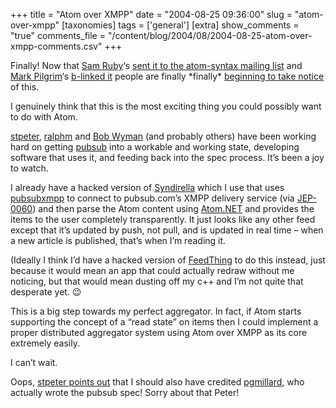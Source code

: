 +++
title = "Atom over XMPP"
date = "2004-08-25 09:36:00"
slug = "atom-over-xmpp"
[taxonomies]
tags = ['general']
[extra]
show_comments = "true"
comments_file = "/content/blog/2004/08/2004-08-25-atom-over-xmpp-comments.csv"
+++

Finally! Now that [Sam Ruby](http://intertwingly.net/blog/)‘s [sent it to the atom-syntax mailing list](http://www.imc.org/atom-syntax/mail-archive/msg08825.html) and [Mark Pilgrim](http://diveintomark.org/)‘s [b-linked it](http://diveintomark.org/archives/blinks/2004/08/#b20040824215132) people are finally \*finally\* [beginning to take notice](http://del.icio.us/url/bfcde044f4503c3714cee171b583c1d7) of this.

I genuinely think that this is the most exciting thing you could possibly want to do with Atom.

[stpeter](http://www.saint-andre.com/blog/), [ralphm](http://ralphm.net/?language=en) and [Bob Wyman](http://bobwyman.pubsub.com/) (and probably others) have been working hard on getting [pubsub](http://www.jabber.org/jeps/jep-0060.html) into a workable and working state, developing software that uses it, and feeding back into the spec process. It’s been a joy to watch.

I already have a hacked version of [Syndirella](http://sourceforge.net/projects/syndirella) which I use that uses [pubsubxmpp](http://sourceforge.net/projects/pubsubxmpp/) to connect to pubsub.com’s XMPP delivery service (via [JEP-0060](http://www.jabber.org/jeps/jep-0060.html)) and then parse the Atom content using [Atom.NET](http://atomnet.sourceforge.net/) and provides the items to the user completely transparently. It just looks like any other feed except that it’s updated by push, not pull, and is updated in real time – when a new article is published, that’s when I’m reading it.

(Ideally I think I’d have a hacked version of [FeedThing](http://feedthing.sourceforge.net/) to do this instead, just because it would mean an app that could actually redraw without me noticing, but that would mean dusting off my c++ and I’m not quite that desperate yet. 😉

This is a big step towards my perfect aggregator. In fact, if Atom starts supporting the concept of a “read state” on items then I could implement a proper distributed aggregator system using Atom over XMPP as its core extremely easily.

I can’t wait.

<ins></ins>

Oops, [stpeter points out](http://www.saint-andre.com/blog/2004-08.html#2004-08-25T13:36) that I should also have credited [pgmillard](http://www.pgmillard.com/blog/), who actually wrote the pubsub spec! Sorry about that Peter!

